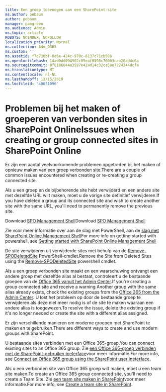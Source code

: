 ```yaml
---
title: Een groep toevoegen aan een SharePoint-site
ms.author: pebaum
author: pebaum
manager: pamgreen
ms.audience: Admin
ms.topic: article
ROBOTS: NOINDEX, NOFOLLOW
localization_priority: Normal
ms.collection: Adm_O365
ms.custom: ''
ms.assetid: f7d730bf-0d6e-424c-970c-6137c71cb50b
ms.openlocfilehash: 14ad9dd094902c85eaf0398c76003cea20ad4c0a
ms.sourcegitcommit: 0f0186044a3597e42ad14c32ca58e7224344dcfa
ms.translationtype: MT
ms.contentlocale: nl-NL
ms.lasthandoff: 12/15/2019
ms.locfileid: "40051096"
---
```

# <a name="issues-when-creating-or-group-connected-sites-in-sharepoint-online"></a><span data-ttu-id="d557c-102">Problemen bij het maken of groeperen van verbonden sites in SharePoint Online</span><span class="sxs-lookup"><span data-stu-id="d557c-102">Issues when creating or group connected sites in SharePoint Online</span></span>

<span data-ttu-id="d557c-103">Er zijn een aantal veelvoorkomende problemen opgetreden bij het maken of opnieuw maken van een groep verbonden site.</span><span class="sxs-lookup"><span data-stu-id="d557c-103">There are a couple of common issues encountered when creating or re-creating a group connected site.</span></span>

 <span data-ttu-id="d557c-104">Als u een groep en de bijbehorende site hebt verwijderd en een andere site met dezelfde URL wilt maken, moet u de vorige site definitief verwijderen.</span><span class="sxs-lookup"><span data-stu-id="d557c-104">If you have deleted a group and its connected site and wish to create another site with the same URL, you'll need to permanently remove the previous site.</span></span>

<span data-ttu-id="d557c-105">Download [SPO Management Shell](https://support.office.com/article/introduction-to-the-sharepoint-online-management-shell-c16941c3-19b4-4710-8056-34c034493429)</span><span class="sxs-lookup"><span data-stu-id="d557c-105">Download [SPO Management Shell](https://support.office.com/article/introduction-to-the-sharepoint-online-management-shell-c16941c3-19b4-4710-8056-34c034493429)</span></span>

 <span data-ttu-id="d557c-106">Zie voor meer informatie over aan de slag met PowerShell, aan de [slag met SharePoint Online Management Shell](https://docs.microsoft.com/powershell/module/sharepoint-online/remove-sposite?view=sharepoint-ps)</span><span class="sxs-lookup"><span data-stu-id="d557c-106">For more info on getting started with powershell, see [Getting started with SharePoint Online Management Shell](https://docs.microsoft.com/powershell/module/sharepoint-online/remove-sposite?view=sharepoint-ps)</span></span>

<span data-ttu-id="d557c-107">De site verwijderen uit verwijderde sites met behulp van de [Remove-SPODeletedSite](https://docs.microsoft.com/powershell/module/sharepoint-online/remove-sposite?view=sharepoint-ps) PowerShell-cmdlet.</span><span class="sxs-lookup"><span data-stu-id="d557c-107">Remove the Site from Deleted Sites using the [Remove-SPODeletedSite](https://docs.microsoft.com/powershell/module/sharepoint-online/remove-sposite?view=sharepoint-ps) powershell cmdlet.</span></span>

<span data-ttu-id="d557c-108">Als u een groep verbonden site maakt en een waarschuwing ontvangt een andere groep met dezelfde alias al bestaat, controleert u de bestaande groepen van de [Office 365 vanuit het Admin Center](https://admin.microsoft.com/Adminportal/Home?source=applauncher#/groups).</span><span class="sxs-lookup"><span data-stu-id="d557c-108">If you're creating a group connected site and receive a warning Another group with the same alias already exists, check the existing groups from the [Office 365 from the Admin Center](https://admin.microsoft.com/Adminportal/Home?source=applauncher#/groups).</span></span> <span data-ttu-id="d557c-109">U lost het probleem op door de bestaande groep te verwijderen als deze niet meer nodig is of de site te maken waaraan een andere alias is toegewezen.</span><span class="sxs-lookup"><span data-stu-id="d557c-109">To resolve the issue, delete the existing group if it's no longer needed or create the site with a different alias assigned.</span></span>

<span data-ttu-id="d557c-110">Er zijn verschillende manieren om moderne groepen met SharePoint te maken en te gebruiken.</span><span class="sxs-lookup"><span data-stu-id="d557c-110">There are different ways to create and use modern groups with SharePoint.</span></span>

<span data-ttu-id="d557c-111">U bestaande sites verbinden met een Office 365-groep.</span><span class="sxs-lookup"><span data-stu-id="d557c-111">You can connect existing sites to an Office 365 group.</span></span> <span data-ttu-id="d557c-112">Zie [een Office 365-groep verbinden met de SharePoint-gebruiker ineterface](https://docs.microsoft.com/sharepoint/dev/transform/modernize-connect-to-office365-group#connect-an-office-365-group-using-the-sharepoint-user-interface)voor meer informatie.</span><span class="sxs-lookup"><span data-stu-id="d557c-112">For more info, see [Connect an Office 365 group using the SharePoint user ineterface](https://docs.microsoft.com/sharepoint/dev/transform/modernize-connect-to-office365-group#connect-an-office-365-group-using-the-sharepoint-user-interface).</span></span>

<span data-ttu-id="d557c-113">Als u een verbonden site van Office 365 groep wilt maken, moet u een team site maken.</span><span class="sxs-lookup"><span data-stu-id="d557c-113">To create an Office 365 group connected site, you'll need to create a Team Site.</span></span> <span data-ttu-id="d557c-114">Zie [een team site maken in SharePoint](https://support.office.com/article/create-a-team-site-in-sharepoint-ef10c1e7-15f3-42a3-98aa-b5972711777d)voor meer informatie.</span><span class="sxs-lookup"><span data-stu-id="d557c-114">For more info, see [Create a team site in SharePoint](https://support.office.com/article/create-a-team-site-in-sharepoint-ef10c1e7-15f3-42a3-98aa-b5972711777d).</span></span>

